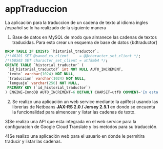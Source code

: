 # appTraduccion

La aplicación para la traduccion de un cadena de texto al idioma ingles /español se lo ha realizado de la siguiente manera

1) Base de datos en MySQL de modo que almanece las cadenas de textos traducidas. Para esto crear un esquema de base de datos {bdtraductor}
 ```sql
DROP TABLE IF EXISTS `historial_traductor`;
/*!40101 SET @saved_cs_client     = @@character_set_client */;
/*!50503 SET character_set_client = utf8mb4 */;
CREATE TABLE `historial_traductor` (
  `id_historial_traductor` int NOT NULL AUTO_INCREMENT,
  `texto` varchar(1024) NOT NULL,
  `traduccion` varchar(1024) NOT NULL,
  `lenguaje` varchar(256) NOT NULL,
  PRIMARY KEY (`id_historial_traductor`)
) ENGINE=InnoDB AUTO_INCREMENT=6 DEFAULT CHARSET=utf8 COMMENT='En esta tabla se almacenará el texto origen el texto final y se identificará el lenguaje';
 ```
2) Se realizo una aplicación un web service mediante la apiRest usando las librerias de Netbeans **JAX-RS 2.0 / Jersey 2.5.1** en donde se encuenta la funcionalidad para almencear y listar las cadenas de texto.
 
3)Se realizo una API que esta integrada en el web service para la configuracion de Google Cloud Translate y los metodos para su traducción.
 
4)Se realizo una aplicación web para el usuario en donde le permitira traducir y listar las cadenas.
